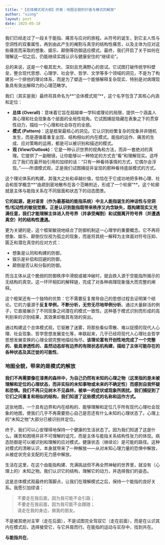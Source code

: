 ```yaml
---
title: "【总体模式观大纲】终章：地图全貌的价值与模式的解放"
author: "xiong"
layout: post
date: 2025-05-18
---
```


我们已经走过了一段关于能指、痛苦与应对的旅程。从符号的诞生，到它主人性与空洞性的双重属性，再到由此产生的阉割与真空的结构性痛苦，以及主体为应对这些痛苦而采取的想象、娱乐、颠倒等防御适应模式。最终，我们开启了关于如何在理解这一切之后，仍能继续实践认识与健康安住的“继续论”。

总的来说，这是一个极其宏大、深刻且充满野心的尝试。它试图打破传统学科壁垒，整合现代思想、心理学、社会学、哲学、文学等多个领域的洞见，不是为了构建另一个排他的理论体系，而是为了塑造一个能够解释复杂现实、特别是对病理现象具有突出解释力的心理范畴学。

我们（其实是我）最终将其命名为**“总体模式观”**，这个名字包含了其核心内涵和定位：  
- **总体 (Overall)**：意味着它旨在超越单一学科或理论的局限，提供一个涵盖人类心理和社会现象各个层面的全局性视角。它试图捕捉隐藏在表象之下的贯穿性动力，描绘一个心理和社会存在的全貌。  
- **模式 (Pattern)**：这是框架最核心的洞见。它认识到纷繁复杂的现象并非随机发生，而是遵循着重复出现、结构相似的内在模式。能指的运作、痛苦的生成、应对策略的运用，都是可以被识别和描述的模式。  
- **观 (View/Outlook)**：它是一种认识世界的视角和方法，而非一套绝对的真理。它提供了一副眼镜，让你能够以一种特定的方式去“看”和理解现实。这呼应了我们在最开始引用的加缪的话：“只有一种看待事情的方式，它偶尔会浮现。”——所谓模式观，正是我们试图捕捉并呈现的那种看待底层模式的方式。  

这个理论体系的构建，其强大之处和卓越价值，恰恰在于它成功地把多种心理、社会和哲学概念**“由疏到密地散布在各个范畴附近，形成了一个轮廓”**。这个轮廓就是主体与能指关系在不同层面和状态下的动态图景。  

**它的起源，是对语言（作为最基础的能指系统）中主人能指诞生的神话性与空洞性/松动性的敏锐觉察。正是认识到能指既带来秩序又内含缺失，既构建现实又充满任意，我们才能理解主体进入符号界（并承受阉割）和试图离开符号界（并遭遇真空）时的结构性遭遇。**  

更为关键的是，这个框架敏锐地结合了防御机制这一心理学的重要概念。它不再将想象、娱乐、颠倒仅仅视为孤立的现象，而是将其统一解释为主体面对符号压抑、匮乏和潜在真空的应对方式：  
- 想象是认同和构建的防御，  
- 娱乐是补偿和回避的防御，  
- 颠倒是否认和分裂的防御。  

而当主体从这个脆弱的防御秩序中滑脱或被冲破时，就会跌入源于空能指所揭示的无结构的真空。这一环环相扣的解释链，完成了对各种病理现象强大而完整的阐释。  

这个框架还有一个独特的优势：它不需要反复推导自己的思想过程去证明某个结论。它的力量源于**反复举例，不断分析，无穷无尽地举例分析**。通过大量鲜活的例子，它直接展示了不同现象之间潜在的模式一致性。这种基于模式识别而形成的高判别率的识别结果，其效果却极其有效的突出。  

通过构建这个总体模式观，它驱散了迷雾，将那些看似零散、难以捉摸的现代人心理、社会现象、哲学思想发展变化等，串联起来，几乎已经将现代人心理社会哲学思想发展变换的心理全貌完整地描绘殆尽。**该理论富有开创性地完成了一个完整的、极具渗透性的、虽然动态却有边界的有限状态机构建，描绘了主体可能存在的各种状态及其迁徙的可能性**。  

### 地图全貌，带来的是模式的解放
**我们不再需要像在漆黑的森林中，为自己仍然有未知的心理之物（这里指的是未被理解和定位的心理状态，而非实际的未知事物或未来的不确定性）而感到自我怀疑和恐惧。我们不再只见树木不见森林，被单一的症状或现象所困扰。我们捕捉到了它们之间重复和相似的结构，我们知道了这些模式的名称和运作方式。**

这张地图，一个具有边界和内在结构的、能够理解和定位几乎所有现代心理社会现象的地图，使我们几乎不再需要担心自己是否还有什么未知的心理状态了。心理上的“未知之物”大部分已被识别并定位。  

终于，我们可以心安理得地保持一个健康的生活状态了。因为我们知道了这是什么。痛苦和困境并非不可理解的诅咒，而是主体与能指关系结构性张力的体现。病态防御是可以被识别和理解的应对模式。健康状态（继续论）是可能的路径。这种对模式的清晰认识，本身就带来了一种解放——从对未知心理力量的恐惧中解放，从被症状完全支配的无力感中解放。  

生活在这里，在这个由能指构建、充满挑战但不再全然神秘的世界里，就没有（心理上的）未知之物。我们认识它的结构，理解它的动力，并选择我们的姿态。  

这是总体模式观最终的落脚点，让我们在理解模式之后，保持一个能指的良好关系。我愿引加缪语：  
> 不要走在我后面，因为我可能不会引路；  
> 不要走在我前面，因为我可能不会跟随；  
> 请走在我的身边，做我的朋友。  

不是被其绝对主宰（走在后面），不是试图完全驾驭它（走在前面），而是在认识其内在模式后，选择接受它，与它并肩而行。在能指的运动与实存中，找到共在。  

**与能指共在**。
